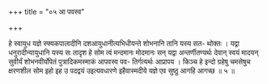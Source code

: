 +++
title = "०५ आ पवस्व"

+++

हे स्वायुध यज्ञे स्फ्यकपालादीनि दशआयुधानीत्यभिधीयन्ते शोभनानि तानि यस्य सत- थोक्तः । यद्वा धनुरादीन्यायुधानि यस्य सः तादृश हे सोम त्वं मन्दमानः मोदमानः सन् यद्वा अन्तर्णीतण्यर्थः देवान् स्वयं मादयन् सुवीर्यं शोभनवीर्योपेतं पुत्रादिकमस्माकं आपवस्व पव- तिर्गत्यर्थः आप्रापय । किञ्च हे इन्दो ग्रहेषु चमसेषुच क्षरणशील सोम इहो इह उ पदद्वयं उइत्यवधारणे इहैवास्मदीये यज्ञे एव सुष्ठु आगहि आगच्छ ॥ ५ ॥